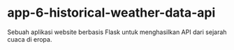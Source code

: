 # app-6-historical-weather-data-api

Sebuah aplikasi website berbasis Flask untuk menghasilkan API dari sejarah cuaca di eropa.

